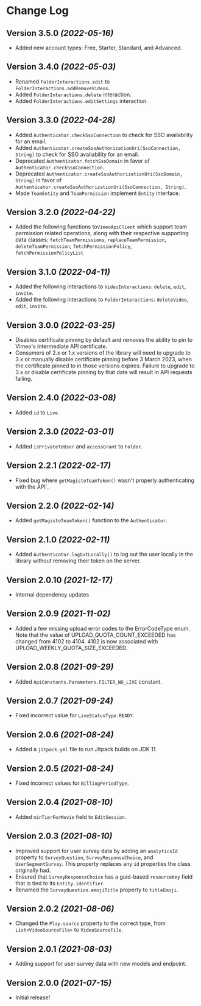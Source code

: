 Change Log
==========
Version 3.5.0 *(2022-05-16)*
----------------------------
- Added new account types: Free, Starter, Standard, and Advanced.

Version 3.4.0 *(2022-05-03)*
----------------------------
- Renamed `FolderInteractions.edit` to `FolderInteractions.addRemoveVideos`.
- Added `FolderInteractions.delete` interaction.
- Added `FolderInteractions.editSettings` interaction.

Version 3.3.0 *(2022-04-28)*
----------------------------
- Added `Authenticator.checkSsoConnection` to check for SSO availability for an email.
- Added `Authenticator.createSsoAuthorizationUri(SsoConnection, String)` to check for SSO availability for an email.
- Deprecated `Authenticator.fetchSsoDomain` in favor of `Authenticator.checkSsoConnection`.
- Deprecated `Authenticator.createSsoAuthorizationUri(SsoDomain, String)` in favor of `Authenticator.createSsoAuthorizationUri(SsoConnection, String)`.
- Made `TeamEntity` and `TeamPermission` implement `Entity` interface.

Version 3.2.0 *(2022-04-22)*
----------------------------
- Added the following functions to`VimeoApiClient` which support team permission related operations, along with their respective supporting data classes: `fetchTeamPermissions`, `replaceTeamPermission`, `deleteTeamPermission`, `fetchPermissionPolicy`, `fetchPermissionPolicyList`

Version 3.1.0 *(2022-04-11)*
----------------------------
- Added the following interactions to `VideoInteractions`: `delete`, `edit`, `invite`.
- Added the following interactions to `FolderInteractions`: `deleteVideo`, `edit`, `invite`.

Version 3.0.0 *(2022-03-25)*
----------------------------
- Disables certificate pinning by default and removes the ability to pin to Vimeo's intermediate API certificate.
- Consumers of 2.x or 1.x versions of the library will need to upgrade to 3.x or manually disable certificate pinning before 3 March 2023, when the certificate pinned to in those versions expires. Failure to upgrade to 3.x or disable certificate pinning by that date will result in API requests failing.

Version 2.4.0 *(2022-03-08)*
----------------------------
- Added `id` to `Live`.

Version 2.3.0 *(2022-03-01)*
----------------------------
- Added `isPrivateToUser` and `accessGrant` to `Folder`.

Version 2.2.1 *(2022-02-17)*
----------------------------
- Fixed bug where `getMagistoTeamToken()` wasn't properly authenticating with the API`.

Version 2.2.0 *(2022-02-14)*
----------------------------
- Added `getMagistoTeamToken()` function to the `Authenticator`.

Version 2.1.0 *(2022-02-11)*
----------------------------
- Added `Authenticator.logOutLocally()` to log out the user locally in the library without removing their token on the server.

Version 2.0.10 *(2021-12-17)*
----------------------------
- Internal dependency updates 

Version 2.0.9 *(2021-11-02)*
----------------------------
- Added a few missing upload error codes to the ErrorCodeType enum. Note that the value of UPLOAD_QUOTA_COUNT_EXCEEDED has changed from 4102 to 4104. 4102 is now associated with UPLOAD_WEEKLY_QUOTA_SIZE_EXCEEDED.

Version 2.0.8 *(2021-09-29)*
----------------------------
- Added `ApiConstants.Parameters.FILTER_NO_LIVE` constant.

Version 2.0.7 *(2021-09-24)*
----------------------------
- Fixed incorrect value for `LiveStatusType.READY`.

Version 2.0.6 *(2021-08-24)*
----------------------------
- Added a `jitpack.yml` file to run Jitpack builds on JDK 11.

Version 2.0.5 *(2021-08-24)*
----------------------------
- Fixed incorrect values for `BillingPeriodType`.

Version 2.0.4 *(2021-08-10)*
----------------------------
- Added `minTierForMovie` field to `EditSession`.

Version 2.0.3 *(2021-08-10)*
----------------------------
- Improved support for user survey data by adding an `analyticsId` property to `SurveyQuestion`, `SurveyResponseChoice`, and `UserSegmentSurvey`. This property replaces any `id` properties the class originally had. 
- Ensured that `SurveyResponseChoice` has a guid-based `resourceKey` field that is tied to its `Entity.identifier`.
- Renamed the `SurveyQuestion.emojiTitle` property to `titleEmoji`.

Version 2.0.2 *(2021-08-06)*
----------------------------
- Changed the `Play.source` property to the correct type, from `List<VideoSourceFile>` to `VideoSourceFile`.

Version 2.0.1 *(2021-08-03)*
----------------------------
- Adding support for user survey data with new models and endpoint.

Version 2.0.0 *(2021-07-15)*
----------------------------
- Initial release!
